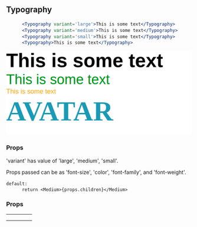 




## Typography 

```jsx
      <Typography variant='large'>This is some text</Typography>
      <Typography variant='medium'>This is some text</Typography>
      <Typography variant='small'>This is some text</Typography>
      <Typography>This is some text</Typography>
```

![typography example](./Images/xdp_typographyscreenshot.png)

### Props

'variant' has value of 'large', 'medium', 'small'.

Props passed can be as 'font-size', 'color', 'font-family', and 'font-weight'.

``` 
default:
      return <Medium>{props.children}</Medium> 
```    


### Props


|   	|   	|   	|   	|   	|
|---	|---	|---	|---	|---	|
|   	|   	|   	|   	|   	|
|   	|   	|   	|   	|   	|
|   	|   	|   	|   	|   	|




